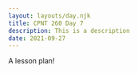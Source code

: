 ```yaml
---
layout: layouts/day.njk
title: CPNT 260 Day 7
description: This is a description
date: 2021-09-27
---
```


A lesson plan!